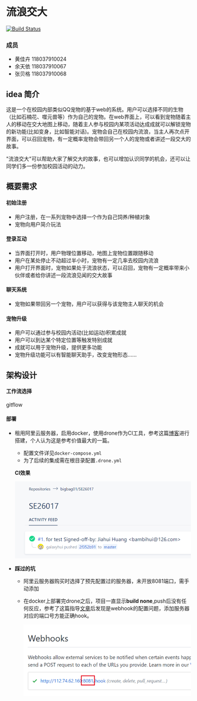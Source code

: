 # 流浪交大
[![Build Status](http://112.74.62.160:8081/api/badges/bigbag01/SE26017/status.svg)](http://112.74.62.160:8081/bigbag01/SE26017)

### 成员

- 黄佳卉 118037910024
- 余天依 118037910067
- 张贝格 118037910068

## idea 简介

这是一个在校园内部类似QQ宠物的基于web的系统。用户可以选择不同的生物（比如石楠花、噬元兽等）作为自己的宠物。在web界面上，可以看到宠物随着主人的移动在交大地图上移动，随着主人参与校园内某项活动达成成就可以解锁宠物的新功能(比如变身，比如智能对话)。宠物会自己在校园内流浪，当主人再次点开界面，可以召回宠物，有一定概率宠物会带回另一个人的宠物或者讲述一段交大的故事。

"流浪交大"可以帮助大家了解交大的故事，也可以增加认识同学的机会，还可以让同学们多一份参加校园活动的动力。

## 概要需求

#### 初始注册

* 用户注册，在一系列宠物中选择一个作为自己饲养/种植对象
* 宠物向用户简介玩法

#### 登录互动

* 当界面打开时，用户物理位置移动，地图上宠物位置跟随移动
* 用户在某处停止不动超过半小时，宠物有一定几率去校园内流浪
* 用户打开界面时，宠物如果处于流浪状态，可以召回，宠物有一定概率带来小伙伴或者给你讲述一段流浪见闻的交大故事

#### 聊天系统

* 宠物如果带回另一个宠物，用户可以获得与该宠物主人聊天的机会

#### 宠物升级

* 用户可以通过参与校园内活动(比如运动)积累成就
* 用户可以到达某个特定位置等触发特别成就
* 成就可以用于宠物升级，提供更多功能
* 宠物升级功能可以有智能聊天助手，改变宠物形态……



## 架构设计

#### 工作流选择

gitflow

#### 部署
* 租用阿里云服务器，启用docker，使用drone作为CI工具，参考这篇[博客](<https://mritd.me/2018/03/30/set-up-drone-ci/>)进行搭建，个人认为这是参考价值最大的一篇。

  * 配置文件详见`docker-compose.yml`
  * 为了后续的集成需在根目录配置`.drone.yml`

  **CI效果**

  ![](img\bulidsuccess.jpg)

* **踩过的坑**
  * 阿里云服务器购买时选择了预先配置过的服务器，未开放8081端口，需手动添加

  * 在docker上部署完drone之后，项目一直显示**build none**,push后没有任何反应，参考了这篇指导[文章](https://discourse.drone.io/t/nothing-happens-when-i-push-code-no-builds-or-builds-stuck-in-pending/3424)后发现是webhook的配置问题，添加服务器对应的端口号方能正确hook。

    ![](img\webhooks.jpg)
